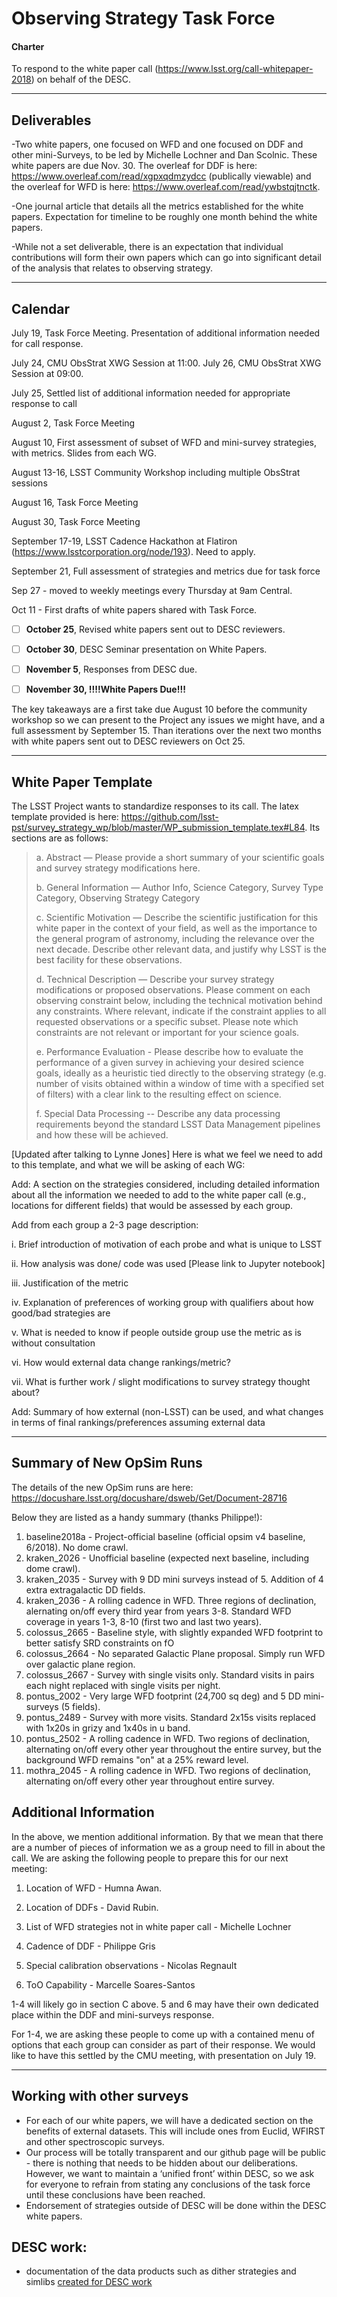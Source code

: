# Observing Strategy Task Force

#### Charter
To respond to the white paper call (https://www.lsst.org/call-whitepaper-2018) on behalf of the DESC.

----

## Deliverables
-Two white papers, one focused on WFD and one focused on DDF and other mini-Surveys, to be led by Michelle Lochner and Dan Scolnic.  These white papers are due Nov. 30.  The overleaf for DDF is here: https://www.overleaf.com/read/xgpxqdmzydcc
(publically viewable) and the overleaf for WFD is here: https://www.overleaf.com/read/ywbstqjtnctk.  

-One journal article that details all the metrics established for the white papers.  Expectation for timeline to be roughly one month behind the white papers.  

-While not a set deliverable, there is an expectation that individual contributions will form their own papers which can go into significant detail of the analysis that relates to observing strategy.


----------------------------------


## Calendar

July 19, Task Force Meeting.  Presentation of additional information needed for call response.

July 24, CMU ObsStrat XWG Session at 11:00.  July 26, CMU ObsStrat XWG Session at 09:00.

July 25, Settled list of additional information needed for appropriate response to call

August 2, Task Force Meeting

August 10, First assessment of subset of WFD and mini-survey strategies, with metrics.  Slides from each WG.

August 13-16, LSST Community Workshop including multiple ObsStrat sessions

August 16, Task Force Meeting

August 30, Task Force Meeting

September 17-19, LSST Cadence Hackathon at Flatiron (https://www.lsstcorporation.org/node/193).  Need to apply.

September 21, Full assessment of strategies and metrics due for task force

Sep 27 - moved to weekly meetings every Thursday at 9am Central.

Oct 11 - First drafts of white papers shared with Task Force.

* [ ] **October 25**, Revised white papers sent out to DESC reviewers.

* [ ] **October 30**, DESC Seminar presentation on White Papers.

* [ ] **November 5**, Responses from DESC due.

* [ ] **November 30, !!!!White Papers Due!!!**

The key takeaways are a first take due August 10 before the community workshop so we can present to the Project any issues we might have, and a full assessment by September 15.  Than iterations over the next two months with white papers sent out to DESC reviewers on Oct 25.


----------------------------------

## White Paper Template


The LSST Project wants to standardize responses to its call. The latex template provided is here: https://github.com/lsst-pst/survey_strategy_wp/blob/master/WP_submission_template.tex#L84.
Its sections are as follows:

> a. Abstract —
> Please provide a short summary of your scientific goals and survey strategy modifications here.
> 
> b. General Information —
> Author Info, Science Category, Survey Type Category, Observing Strategy Category
> 
> c.  Scientific Motivation  —
> Describe the scientific justification for this white paper in the context of your field, as well as the importance to the general program of astronomy, including the relevance over the next decade. Describe other relevant data, and justify why LSST is the best facility for these observations.
>
> d.  Technical Description —
> Describe your survey strategy modifications or proposed observations. Please comment on each observing constraint below, including the technical motivation behind any constraints. Where relevant, indicate if the constraint applies to all requested observations or a specific subset. Please note which constraints are not relevant or important for your science goals.
> 
> e. Performance Evaluation -
> Please describe how to evaluate the performance of a given survey in achieving your desired science goals, ideally as a heuristic tied directly to the observing strategy (e.g. number of visits obtained within a window of time with a specified set of filters) with a clear link to the resulting effect on science.
>
> f. Special Data Processing --
> Describe any data processing requirements beyond the standard LSST Data Management pipelines and how these will be achieved.

[Updated after talking to Lynne Jones] Here is what we feel we need to add to this template, and what we will be asking of each WG:

Add:  A section on the strategies considered, including detailed information about all the information we needed to add to the white paper call (e.g., locations for different fields) that would be assessed by each group.

Add from each group a 2-3 page description:

  i.  Brief introduction of motivation of each probe and what is unique to LSST
  
  ii. How analysis was done/ code was used [Please link to Jupyter notebook]
  
  iii.  Justification of the metric
 
  iv.  Explanation of preferences of working group with qualifiers about how good/bad strategies are

  v.  What is needed to know if people outside group use the metric as is without consultation

  vi.  How would external data change rankings/metric?
  
  vii. What is further work / slight modifications to survey strategy thought about?
  
Add: Summary of how external (non-LSST) can be used, and what changes in terms of final rankings/preferences assuming external data


----

## Summary of New OpSim Runs
The details of the new OpSim runs are here: https://docushare.lsst.org/docushare/dsweb/Get/Document-28716 

Below they are listed as a handy summary (thanks Philippe!):

1. baseline2018a -  Project-official baseline (official opsim v4 baseline, 6/2018). No dome crawl.
2. kraken_2026  - Unofficial baseline (expected next baseline, including dome crawl). 
3. kraken_2035 - Survey with 9 DD mini surveys instead of 5. Addition of 4 extra extragalactic DD fields. 
4. kraken_2036 - A rolling cadence in WFD. Three regions of declination, alernating on/off every third year from years 3-8. Standard WFD coverage in years 1-3, 8-10 (first two and last two years). 
5. colossus_2665 - Baseline style, with slightly expanded WFD footprint to better satisfy SRD constraints on fO 
6. colossus_2664 - No separated Galactic Plane proposal. Simply run WFD over galactic plane region. 
7. colossus_2667 - Survey with single visits only. Standard visits in pairs each night replaced with single visits per night. 
8. pontus_2002 - Very large WFD footprint (24,700 sq deg) and 5 DD mini-surveys (5 fields).
9. pontus_2489 - Survey with more visits. Standard 2x15s visits replaced with 1x20s in grizy and 1x40s in u band. 
10. pontus_2502 - A rolling cadence in WFD. Two regions of declination, alternating on/off every other year throughout the entire survey, but the background WFD remains "on" at a 25% reward level. 
11. mothra_2045 - A rolling cadence in WFD. Two regions of declination, alternating on/off every other year throughout entire survey. 


## Additional Information
In the above, we mention additional information.  By that we mean that there are a number of pieces of information we as a group need to fill in about the call.  We are asking the following people to prepare this for our next meeting:

1.  Location of WFD - Humna Awan.

2.  Location of DDFs - David Rubin.

3.  List of WFD strategies not in white paper call - Michelle Lochner

4.  Cadence of DDF - Philippe Gris

5.  Special calibration observations - Nicolas Regnault

6.  ToO Capability - Marcelle Soares-Santos

1-4 will likely go in section C above.  5 and 6 may have their own dedicated place within the DDF and mini-surveys response. 

For 1-4, we are asking these people to come up with a contained menu of options that each group can consider as part of their response.  We would like to have this settled by the CMU meeting, with presentation on July 19.

-----

## Working with other surveys
* For each of our white papers, we will have a dedicated section on the benefits of external datasets.  This will include ones from Euclid, WFIRST and other spectroscopic surveys.  
* Our process will be totally transparent and our github page will be public - there is nothing that needs to be hidden about our deliberations.  However, we want to maintain a ‘unified front’ within DESC, so we ask for everyone to refrain from stating any conclusions of the task force until these conclusions have been reached.
* Endorsement of strategies outside of DESC will be done within the DESC white papers.

## DESC work:
- documentation of the data products such as dither strategies and simlibs [created for DESC work](doc/README.md)
